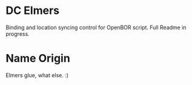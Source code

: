 # DC Elmers
Binding and location syncing control for OpenBOR script. Full Readme in progress.

# Name Origin 
Elmers glue, what else. :)
